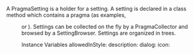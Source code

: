 A PragmaSetting is a holder for a setting. A setting is declared in a class method which contains a pragma (as examples, <menu> or <setting>). 
Settings can be collected on the fly by a PragmaCollector and browsed by a SettingBrowser. Settings are organized in trees.

Instance Variables
	allowedInStyle:		<Object>
	description:		<Object>
	dialog:		<Object>
	icon:		<Object>
	label:		<Object>
	name:		<Object>
	order:		<Object>
	ordering:		<Object>
	precondition:		<Object>
	target:		<Object>
	targetSelector:		<Object>

allowedInStyle
	- xxxxx

description
	- xxxxx

dialog
	- xxxxx

icon
	- xxxxx

label
	- xxxxx

name
	- xxxxx

order
	- xxxxx

ordering
	- xxxxx

precondition
	- xxxxx

target
	- xxxxx

targetSelector
	- xxxxx
